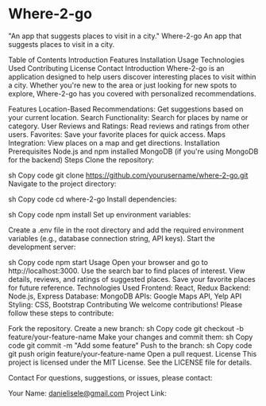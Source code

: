 # Where-2-go
"An app that suggests places to visit in a city."
Where-2-go
An app that suggests places to visit in a city.

Table of Contents
Introduction
Features
Installation
Usage
Technologies Used
Contributing
License
Contact
Introduction
Where-2-go is an application designed to help users discover interesting places to visit within a city. Whether you're new to the area or just looking for new spots to explore, Where-2-go has you covered with personalized recommendations.

Features
Location-Based Recommendations: Get suggestions based on your current location.
Search Functionality: Search for places by name or category.
User Reviews and Ratings: Read reviews and ratings from other users.
Favorites: Save your favorite places for quick access.
Maps Integration: View places on a map and get directions.
Installation
Prerequisites
Node.js and npm installed
MongoDB (if you're using MongoDB for the backend)
Steps
Clone the repository:

sh
Copy code
git clone https://github.com/yourusername/where-2-go.git
Navigate to the project directory:

sh
Copy code
cd where-2-go
Install dependencies:

sh
Copy code
npm install
Set up environment variables:

Create a .env file in the root directory and add the required environment variables (e.g., database connection string, API keys).
Start the development server:

sh
Copy code
npm start
Usage
Open your browser and go to http://localhost:3000.
Use the search bar to find places of interest.
View details, reviews, and ratings of suggested places.
Save your favorite places for future reference.
Technologies Used
Frontend: React, Redux
Backend: Node.js, Express
Database: MongoDB
APIs: Google Maps API, Yelp API
Styling: CSS, Bootstrap
Contributing
We welcome contributions! Please follow these steps to contribute:

Fork the repository.
Create a new branch:
sh
Copy code
git checkout -b feature/your-feature-name
Make your changes and commit them:
sh
Copy code
git commit -m "Add some feature"
Push to the branch:
sh
Copy code
git push origin feature/your-feature-name
Open a pull request.
License
This project is licensed under the MIT License. See the LICENSE file for details.

Contact
For questions, suggestions, or issues, please contact:

Your Name: danielisele@gmail.com
Project Link: 
